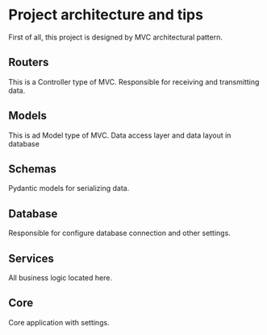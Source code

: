 # Project architecture and tips

First of all, this project is designed by MVC architectural pattern.

## Routers
This is a Controller type of MVC. Responsible for receiving and transmitting data.

## Models
This is ad Model type of MVC. Data access layer and data layout in database

## Schemas
Pydantic models for serializing data.

## Database
Responsible for configure database connection and other settings.

## Services
All business logic located here.

## Core
Core application with settings.